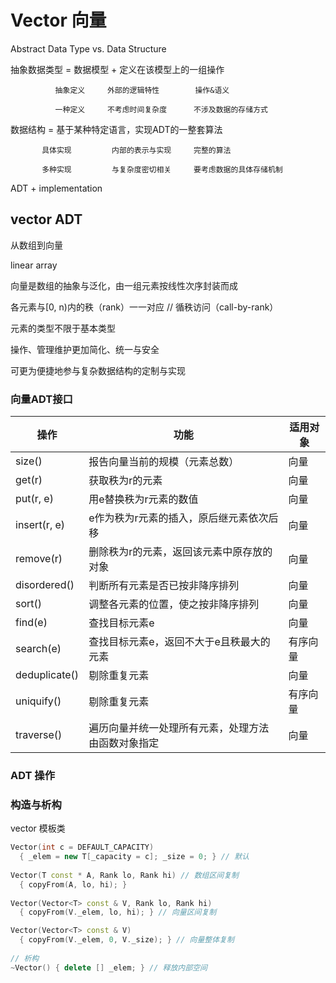 # Vector 向量

Abstract Data Type vs. Data Structure

抽象数据类型 = 数据模型 + 定义在该模型上的一组操作

              抽象定义     外部的逻辑特性        操作&语义
              
              一种定义     不考虑时间复杂度      不涉及数据的存储方式


数据结构 = 基于某种特定语言，实现ADT的一整套算法

           具体实现         内部的表示与实现     完整的算法
           
           多种实现         与复杂度密切相关     要考虑数据的具体存储机制
           
ADT + implementation 

## vector ADT

从数组到向量

linear array

向量是数组的抽象与泛化，由一组元素按线性次序封装而成

各元素与\[0, n)内的秩（rank）一一对应    // 循秩访问（call-by-rank）

元素的类型不限于基本类型

操作、管理维护更加简化、统一与安全

可更为便捷地参与复杂数据结构的定制与实现

### 向量ADT接口

|  操作        |                   功能                     |   适用对象    |
|-------------|--------------------------------------------|---------------|
|size()       |报告向量当前的规模（元素总数）                 |向量           |
|get(r)       |获取秩为r的元素                               |向量           |
|put(r, e)    |用e替换秩为r元素的数值                         |向量          |
|insert(r, e) |e作为秩为r元素的插入，原后继元素依次后移         |向量          |
|remove(r)    |删除秩为r的元素，返回该元素中原存放的对象        |向量         |
|disordered() |判断所有元素是否已按非降序排列                  |向量         |
|sort()       |调整各元素的位置，使之按非降序排列               |向量          |
|find(e)      |查找目标元素e                                 |向量          |
|search(e)    |查找目标元素e，返回不大于e且秩最大的元素         |有序向量       |
|deduplicate()|剔除重复元素                                   |向量          |
|uniquify()   |剔除重复元素                                   |有序向量       |
|traverse()   |遍历向量并统一处理所有元素，处理方法由函数对象指定 |向量          |

### ADT 操作

### 构造与析构

vector 模板类

```c++
Vector(int c = DEFAULT_CAPACITY)
  { _elem = new T[_capacity = c]; _size = 0; } // 默认
  
Vector(T const * A, Rank lo, Rank hi) // 数组区间复制
  { copyFrom(A, lo, hi); }
  
Vector(Vector<T> const & V, Rank lo, Rank hi)
  { copyFrom(V._elem, lo, hi); } // 向量区间复制

Vector(Vector<T> const & V)
  { copyFrom(V._elem, 0, V._size); } // 向量整体复制
  
// 析构
~Vector() { delete [] _elem; } // 释放内部空间
```
